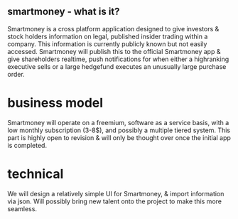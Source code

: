 ## smartmoney -  what is it?

Smartmoney is a cross platform application designed to give investors & stock holders information on legal, published insider trading within a company. This information is currently publicly known but not easily accessed. Smartmoney will publish this to the official Smartmoney app & give shareholders realtime, push notifications for when either a highranking executive sells or a large hedgefund executes an unusually large purchase order.

# business model

Smartmoney will operate on a freemium, software as a service basis, with a low monthly subscription (3-8$), and possibly a multiple tiered system. This part is highly open to revision & will only be thought over once the initial app is completed.

# technical

We will design a relatively simple UI for Smartmoney, & import information via json. Will possibly bring new talent onto the project to make this more seamless. 
